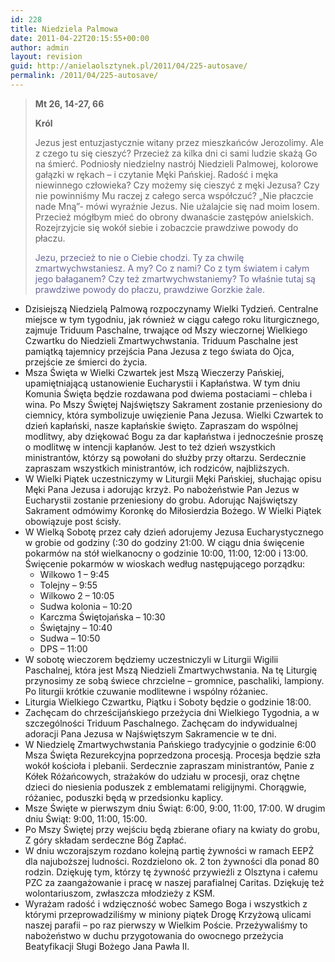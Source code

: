 ```yaml
---
id: 228
title: Niedziela Palmowa
date: 2011-04-22T20:15:55+00:00
author: admin
layout: revision
guid: http://anielaolsztynek.pl/2011/04/225-autosave/
permalink: /2011/04/225-autosave/
---
```

> **Mt 26, 14-27, 66**
> 
> **Król**
> 
> Jezus jest entuzjastycznie witany przez mieszkańców Jerozolimy. Ale z czego tu się cieszyć? Przecież za kilka dni ci sami ludzie skażą Go na śmierć. Podniosły niedzielny nastrój Niedzieli Palmowej, kolorowe gałązki w rękach &#8211; i czytanie Męki Pańskiej. Radość i męka niewinnego człowieka? Czy możemy się cieszyć z męki Jezusa? Czy nie powinniśmy Mu raczej z całego serca współczuć? &#8222;Nie płaczcie nade Mną&#8221;- mówi wyraźnie Jezus. Nie użalajcie się nad moim losem. Przecież mógłbym mieć do obrony dwanaście zastępów anielskich. Rozejrzyjcie się wokół siebie i zobaczcie prawdziwe powody do płaczu.
> 
> <span style="color: #666699;">Jezu, przecież to nie o Ciebie chodzi. Ty za chwilę zmartwychwstaniesz. A my? Co z nami? Co z tym światem i całym jego bałaganem? Czy też zmartwychwstaniemy? To właśnie tutaj są prawdziwe powody do płaczu, prawdziwe Gorzkie żale.</span>

  * Dzisiejszą Niedzielą Palmową rozpoczynamy Wielki Tydzień. Centralne miejsce w tym tygodniu, jak również w ciągu całego roku liturgicznego, zajmuje Triduum Paschalne, trwające od Mszy wieczornej Wielkiego Czwartku do Niedzieli Zmartwychwstania. Triduum Paschalne jest pamiątką tajemnicy przejścia Pana Jezusa z tego świata do Ojca, przejście ze śmierci do życia.
  * Msza Święta w Wielki Czwartek jest Mszą Wieczerzy Pańskiej, upamiętniającą ustanowienie Eucharystii i Kapłaństwa. W tym dniu Komunia Święta będzie rozdawana pod dwiema postaciami &#8211; chleba i wina. Po Mszy Świętej Najświętszy Sakrament zostanie przeniesiony do ciemnicy, która symbolizuje uwięzienie Pana Jezusa. Wielki Czwartek to dzień kapłański, nasze kapłańskie święto. Zapraszam do wspólnej modlitwy, aby dziękować Bogu za dar kapłaństwa i jednocześnie proszę o modlitwę w intencji kapłanów. Jest to też dzień wszystkich ministrantów, którzy są powołani do służby przy ołtarzu. Serdecznie zapraszam wszystkich ministrantów, ich rodziców, najbliższych.
  * W Wielki Piątek uczestniczymy w Liturgii Męki Pańskiej, słuchając opisu Męki Pana Jezusa i adorując krzyż. Po nabożeństwie Pan Jezus w Eucharystii zostanie przeniesiony do grobu. Adorując Najświętszy Sakrament odmówimy Koronkę do Miłosierdzia Bożego. W Wielki Piątek obowiązuje post ścisły.
  * W Wielką Sobotę przez cały dzień adorujemy Jezusa Eucharystycznego w grobie od godziny (:30 do godziny 21:00. W ciągu dnia święcenie pokarmów na stół wielkanocny o godzinie 10:00, 11:00, 12:00 i 13:00. Święcenie pokarmów w wioskach według następującego porządku: 
      * Wilkowo 1 &#8211; 9:45
      * Tolejny &#8211; 9:55
      * Wilkowo 2 &#8211; 10:05
      * Sudwa kolonia &#8211; 10:20
      * Karczma Świętojańska &#8211; 10:30
      * Świętajny &#8211; 10:40
      * Sudwa &#8211; 10:50
      * DPS &#8211; 11:00
  * W sobotę wieczorem będziemy uczestniczyli w Liturgii Wigilii Paschalnej, która jest Mszą Niedzieli Zmartwychwstania. Na tę Liturgię przynosimy ze sobą świece chrzcielne &#8211; gromnice, paschaliki, lampiony. Po liturgii krótkie czuwanie modlitewne i wspólny różaniec.
  * Liturgia Wielkiego Czwartku, Piątku i Soboty będzie o godzinie 18:00.
  * Zachęcam do chrześcijańskiego przeżycia dni Wielkiego Tygodnia, a w szczególności Triduum Paschalnego. Zachęcam do indywidualnej adoracji Pana Jezusa w Najświętszym Sakramencie w te dni.
  * W Niedzielę Zmartwychwstania Pańskiego tradycyjnie o godzinie 6:00 Msza Święta Rezurekcyjna poprzedzona procesją. Procesja będzie szła wokół kościoła i plebanii. Serdecznie zapraszam ministrantów, Panie z Kółek Różańcowych, strażaków do udziału w procesji, oraz chętne dzieci do niesienia poduszek z emblematami religijnymi. Chorągwie, różaniec, poduszki będą w przedsionku kaplicy.
  * Msze Święte w pierwszym dniu Świąt: 6:00, 9:00, 11:00, 17:00. W drugim dniu Świąt: 9:00, 11:00, 15:00.
  * Po Mszy Świętej przy wejściu będą zbierane ofiary na kwiaty do grobu, Z góry składam serdeczne Bóg Zapłać.
  * W dniu wczorajszym rozdano kolejną partię żywności w ramach EEPŻ dla najuboższej ludności. Rozdzielono ok. 2 ton żywności dla ponad 80 rodzin. Dziękuję tym, którzy tę żywność przywieźli z Olsztyna i całemu PZC za zaangażowanie i pracę w naszej parafialnej Caritas. Dziękuję też wolontariuszom, zwłaszcza młodzieży z KSM.
  * Wyrażam radość i wdzięczność wobec Samego Boga i wszystkich z którymi przeprowadziliśmy w miniony piątek Drogę Krzyżową ulicami naszej parafii &#8211; po raz pierwszy w Wielkim Poście. Przeżywaliśmy to nabożeństwo w duchu przygotowania do owocnego przeżycia Beatyfikacji Sługi Bożego Jana Pawła II.
